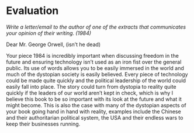 # Evaluation
*Write a letter/email to the author of one of the extracts that communicates your opinion of their writing. (1984)*

Dear Mr. George Orwell, (isn’t he dead)

Your piece 1984 is incredibly important when discussing freedom in the future and ensuring technology isn’t used as an iron fist over the general public. Its use of words allows you to be easily immersed in the world and much of the dystopian society is easily believed. Every piece of technology could be made quite quickly and the political leadership of the world could easily fall into place. The story could turn from dystopia to reality quite quickly if the leaders of our world aren’t kept in check, which is why I believe this book to be so important with its look at the future and what it might become. This is also the case with many of the dystopian aspects of your book going hand in hand with reality, examples include the Chinese and their authoritarian political system, the USA and their endless wars to keep their businesses running.